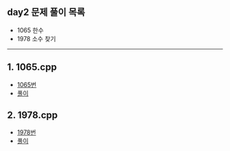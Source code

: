 ## day2 문제 풀이 목록
- 1065 한수  
- 1978 소수 찾기

---
## 1. 1065.cpp
- [1065번](https://www.acmicpc.net/problem/1065)
- [풀이](1065.cpp)

## 2. 1978.cpp
- [1978번](https://www.acmicpc.net/problem/1978)
- [풀이](1978.cpp)
